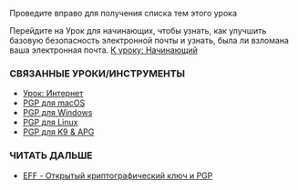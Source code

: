 [Title]: # (Что теперь?)
[Order]: # (5)

Проведите вправо для получения списка тем этого урока

Перейдите на Урок для начинающих, чтобы узнать, как улучшить базовую безопасность электронной почты и узнать, была ли взломана ваша электронная почта.
[К уроку: Начинающий](umbrella://lesson/email/0)

### СВЯЗАННЫЕ УРОКИ/ИНСТРУМЕНТЫ

* [Урок: Интернет](umbrella://lesson/the-internet)
* [PGP для macOS](umbrella://lesson/pgp-for-mac-os-x)
* [PGP для Windows](umbrella://lesson/pgp-for-windows)
* [PGP для Linux](umbrella://lesson/pgp-for-linux)
* [PGP для K9 & APG](umbrella://lesson/k9-&-apg)

### ЧИТАТЬ ДАЛЬШЕ

* [EFF - Открытый криптографический ключ и PGP](https://ssd.eff.org/en/module/introduction-public-key-cryptography-and-pgp)